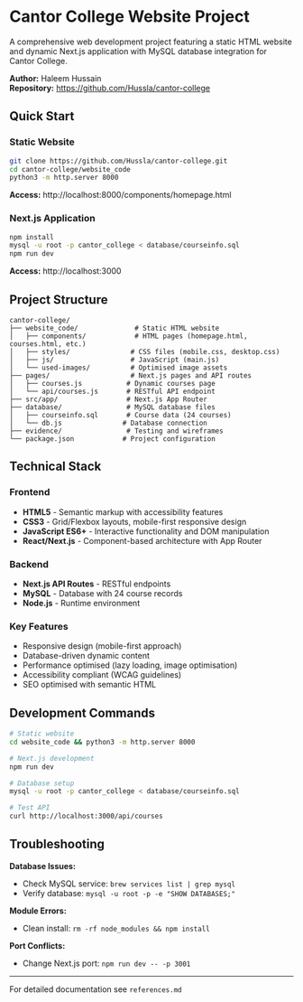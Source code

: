 # Cantor College Website Project

A comprehensive web development project featuring a static HTML website and dynamic Next.js application with MySQL database integration for Cantor College.

**Author:** Haleem Hussain  
**Repository:** https://github.com/Hussla/cantor-college

## Quick Start

### Static Website
```bash
git clone https://github.com/Hussla/cantor-college.git
cd cantor-college/website_code
python3 -m http.server 8000
```
**Access:** http://localhost:8000/components/homepage.html

### Next.js Application
```bash
npm install
mysql -u root -p cantor_college < database/courseinfo.sql
npm run dev
```
**Access:** http://localhost:3000

## Project Structure

```
cantor-college/
├── website_code/              # Static HTML website
│   ├── components/            # HTML pages (homepage.html, courses.html, etc.)
│   ├── styles/               # CSS files (mobile.css, desktop.css)
│   ├── js/                   # JavaScript (main.js)
│   └── used-images/          # Optimised image assets
├── pages/                    # Next.js pages and API routes
│   ├── courses.js           # Dynamic courses page
│   └── api/courses.js       # RESTful API endpoint
├── src/app/                 # Next.js App Router
├── database/                # MySQL database files
│   ├── courseinfo.sql       # Course data (24 courses)
│   └── db.js               # Database connection
├── evidence/                # Testing and wireframes
└── package.json            # Project configuration
```

## Technical Stack

### Frontend
- **HTML5** - Semantic markup with accessibility features
- **CSS3** - Grid/Flexbox layouts, mobile-first responsive design  
- **JavaScript ES6+** - Interactive functionality and DOM manipulation
- **React/Next.js** - Component-based architecture with App Router

### Backend
- **Next.js API Routes** - RESTful endpoints
- **MySQL** - Database with 24 course records
- **Node.js** - Runtime environment

### Key Features
- Responsive design (mobile-first approach)
- Database-driven dynamic content
- Performance optimised (lazy loading, image optimisation)
- Accessibility compliant (WCAG guidelines)
- SEO optimised with semantic HTML

## Development Commands

```bash
# Static website
cd website_code && python3 -m http.server 8000

# Next.js development
npm run dev

# Database setup
mysql -u root -p cantor_college < database/courseinfo.sql

# Test API
curl http://localhost:3000/api/courses
```

## Troubleshooting

**Database Issues:**
- Check MySQL service: `brew services list | grep mysql`
- Verify database: `mysql -u root -p -e "SHOW DATABASES;"`

**Module Errors:**
- Clean install: `rm -rf node_modules && npm install`

**Port Conflicts:**
- Change Next.js port: `npm run dev -- -p 3001`

---

For detailed documentation see `references.md`








